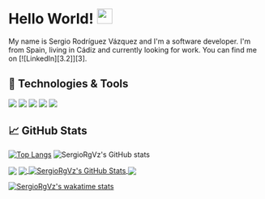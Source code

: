 # Hello World! <img src="https://raw.githubusercontent.com/MartinHeinz/MartinHeinz/master/wave.gif" width="30px">

My name is Sergio Rodríguez Vázquez and I'm a software developer. I'm from Spain, living in Cádiz and currently looking for work. You can find me on [![LinkedIn][3.2]][3].

## 🔧 Technologies & Tools

![](https://img.shields.io/badge/Code-C++-informational?style=flat&logo=cplusplus&logoColor=white&color=2bbc8a) <!--- PHP--> ![](https://img.shields.io/badge/Code-PHP-informational?style=flat&logo=php&logoColor=white&color=2bbc8a) <!--- Python--> ![](https://img.shields.io/badge/Code-Python-informational?style=flat&logo=python&logoColor=white&color=2bbc8a) <!--- Java--> ![](https://img.shields.io/badge/Code-Java-informational?style=flat&logo=java&logoColor=white&color=2bbc8a) <!--- Laravel--> ![](https://img.shields.io/badge/Framework-Laravel-informational?style=flat&logo=laravel&logoColor=white&color=2bbc8a)


## &#x1f4c8; GitHub Stats
[![Top Langs](https://github-readme-stats.vercel.app/api/top-langs/?username=SergioRgVz&layout=compact&theme=cobalt)](https://github.com/anuraghazra/github-readme-stats) ![SergioRgVz's GitHub stats](https://github-readme-stats.vercel.app/api?username=SergioRgVz&show_icons=true&theme=cobalt) 


<img align="center" src="https://github-readme-stats.vercel.app/api/<top-langs>/?username=<USERNAME>&theme=<THEME_NAME>" />

<a href="https://github.com/SergioRgVz/SergioRgVz">
  <img align="center" src="https://github-readme-stats.vercel.app/api/top-langs/?username=SergioRgVz&hide=java,html,tex&title_color=ffffff&text_color=c9cacc&icon_color=2bbc8a&bg_color=1d1f21&langs_count=3" />
</a>
<a href="https://github.com/SergioRgVz/SergioRgVz">
  <img align="center" src="https://github-readme-stats.vercel.app/api?username=SergioRgVz&show_icons=true&line_height=27&count_private=true&title_color=ffffff&text_color=c9cacc&icon_color=2bbc8a&bg_color=1d1f21" alt="SergioRgVz's GitHub Stats" />
</a>

<a href="https://github.com/SergioRgVz/Netflix-Clone">
  <img align="center" src="https://github-readme-stats.vercel.app/api/pin/?username=SergioRgVz&repo=Netflix-Clone&title_color=ffffff&text_color=c9cacc&icon_color=2bbc8a&bg_color=1d1f21" />
</a>


[![SergioRgVz's wakatime stats](https://github-readme-stats.vercel.app/api/wakatime?username=SergioRgVz)](https://github.com/anuraghazra/github-readme-stats)





